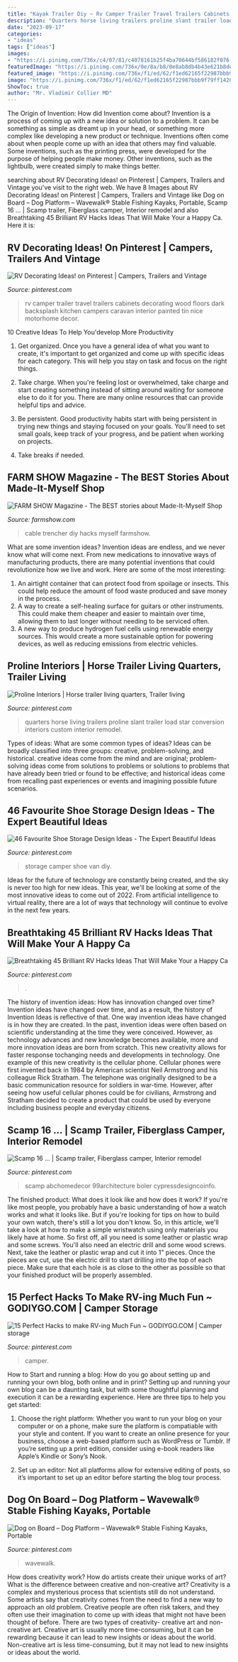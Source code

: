 ```yaml
---
title: "Kayak Trailer Diy ~ Rv Camper Trailer Travel Trailers Cabinets Decorating Wood Floors Dark Backsplash Kitchen Campers Caravan Interior Painted Tin Nice Motorhome Decor"
description: "Quarters horse living trailers proline slant trailer load star conversion interiors custom interior remodel"
date: "2023-09-17"
categories:
- "ideas"
tags: ["ideas"]
images:
- "https://i.pinimg.com/736x/c4/07/81/c4078161b25f4ba70644bf586182f076--proline-home-ideas.jpg"
featuredImage: "https://i.pinimg.com/736x/0e/8a/b8/0e8ab8db4b43e621b8de8a31c5bd0c87.jpg"
featured_image: "https://i.pinimg.com/736x/f1/ed/62/f1ed62165f22987bbb9f79ff1420b8f0.jpg"
image: "https://i.pinimg.com/736x/f1/ed/62/f1ed62165f22987bbb9f79ff1420b8f0.jpg"
ShowToc: true
author: "Mr. Vladimir Collier MD"
---
```



The Origin of Invention: How did Invention come about?
Invention is a process of coming up with a new idea or solution to a problem. It can be something as simple as dreamt up in your head, or something more complex like developing a new product or technique. Inventions often come about when people come up with an idea that others may find valuable. Some inventions, such as the printing press, were developed for the purpose of helping people make money. Other inventions, such as the lightbulb, were created simply to make things better.

	

		
searching about RV Decorating Ideas! on Pinterest | Campers, Trailers and Vintage you've visit to the right web. We have 8 Images about RV Decorating Ideas! on Pinterest | Campers, Trailers and Vintage like Dog on Board – Dog Platform – Wavewalk® Stable Fishing Kayaks, Portable, Scamp 16 … | Scamp trailer, Fiberglass camper, Interior remodel and also Breathtaking 45 Brilliant RV Hacks Ideas That Will Make Your a Happy Ca. Here it is:
		
    
## RV Decorating Ideas! On Pinterest | Campers, Trailers And Vintage

<img loading=lazy src="https://s-media-cache-ak0.pinimg.com/originals/3b/c2/78/3bc2789b5c51b69580491451f6de7b9c.jpg" onerror="this.onerror=null;this.src='https://tse2.mm.bing.net/th?id=OIP.hKsln4ehmajX_S3asynzoAHaLH&amp;pid=15.1';" alt="RV Decorating Ideas! on Pinterest | Campers, Trailers and Vintage">

_Source: pinterest.com_

>rv camper trailer travel trailers cabinets decorating wood floors dark backsplash kitchen campers caravan interior painted tin nice motorhome decor. 

	

10 Creative Ideas To Help You'develop More Productivity
1. Get organized. Once you have a general idea of what you want to create, it's important to get organized and come up with specific ideas for each category. This will help you stay on task and focus on the right things.
2. Take charge. When you're feeling lost or overwhelmed, take charge and start creating something instead of sitting around waiting for someone else to do it for you. There are many online resources that can provide helpful tips and advice.

3. Be persistent. Good productivity habits start with being persistent in trying new things and staying focused on your goals. You'll need to set small goals, keep track of your progress, and be patient when working on projects.

4. Take breaks if needed.

    
## FARM SHOW Magazine - The BEST Stories About Made-It-Myself Shop

<img loading=lazy src="https://www.farmshow.com/images/articles/38/5/31875_l.jpg" onerror="this.onerror=null;this.src='https://tse2.mm.bing.net/th?id=OIP.yXn75dmkPDDyXZkG-oHDrwHaJ4&amp;pid=15.1';" alt="FARM SHOW Magazine - The BEST stories about Made-It-Myself Shop">

_Source: farmshow.com_

>cable trencher diy hacks myself farmshow. 

	

What are some invention ideas?
Invention ideas are endless, and we never know what will come next. From new medications to innovative ways of manufacturing products, there are many potential inventions that could revolutionize how we live and work. Here are some of the most interesting: 
1. An airtight container that can protect food from spoilage or insects. This could help reduce the amount of food waste produced and save money in the process. 
2. A way to create a self-healing surface for guitars or other instruments. This could make them cheaper and easier to maintain over time, allowing them to last longer without needing to be serviced often. 
3. A new way to produce hydrogen fuel cells using renewable energy sources. This would create a more sustainable option for powering devices, as well as reducing emissions from electric vehicles. 

    
## Proline Interiors | Horse Trailer Living Quarters, Trailer Living

<img loading=lazy src="https://i.pinimg.com/736x/c4/07/81/c4078161b25f4ba70644bf586182f076--proline-home-ideas.jpg" onerror="this.onerror=null;this.src='https://tse4.mm.bing.net/th?id=OIP.n72GiEtzJxmynJzDE58mFAHaE5&amp;pid=15.1';" alt="Proline Interiors | Horse trailer living quarters, Trailer living">

_Source: pinterest.com_

>quarters horse living trailers proline slant trailer load star conversion interiors custom interior remodel. 

	

Types of ideas: What are some common types of ideas?
Ideas can be broadly classified into three groups: creative, problem-solving, and historical. creative ideas come from the mind and are original; problem-solving ideas come from solutions to problems or solutions to problems that have already been tried or found to be effective; and historical ideas come from recalling past experiences or events and imagining possible future scenarios.

    
## 46 Favourite Shoe Storage Design Ideas - The Expert Beautiful Ideas

<img loading=lazy src="https://i.pinimg.com/736x/a4/0a/35/a40a35e52b8d1a2a5389bfdb48c9436d.jpg" onerror="this.onerror=null;this.src='https://tse1.mm.bing.net/th?id=OIP.MFAL5OFnJPnraMRfJRLvdQHaLF&amp;pid=15.1';" alt="46 Favourite Shoe Storage Design Ideas - The Expert Beautiful Ideas">

_Source: pinterest.com_

>storage camper shoe van diy. 

	

Ideas for the future of technology are constantly being created, and the sky is never too high for new ideas. This year, we'll be looking at some of the most innovative ideas to come out of 2022. From artificial intelligence to virtual reality, there are a lot of ways that technology will continue to evolve in the next few years.

    
## Breathtaking 45 Brilliant RV Hacks Ideas That Will Make Your A Happy Ca

<img loading=lazy src="https://i.pinimg.com/736x/ca/63/95/ca6395a862f39226101b800275a27b12.jpg" onerror="this.onerror=null;this.src='https://tse2.mm.bing.net/th?id=OIP.TOBpya9dg5SUcXG5EFQBpgHaNJ&amp;pid=15.1';" alt="Breathtaking 45 Brilliant RV Hacks Ideas That Will Make Your a Happy Ca">

_Source: pinterest.com_

>. 

	

The history of invention ideas: How has innovation changed over time?
Invention ideas have changed over time, and as a result, the history of Invention Ideas is reflective of that. One way invention ideas have changed is in how they are created.  In the past, invention ideas were often based on scientific understanding at the time they were conceived. However, as technology advances and new knowledge becomes available, more and more innovation ideas are born from scratch. This new creativity allows for faster response tochanging needs and developments in technology.
One example of this new creativity is the cellular phone. Cellular phones were first invented back in 1984 by American scientist Neil Armstrong and his colleague Rick Stratham. The telephone was originally designed to be a basic communication resource for soldiers in war-time. However, after seeing how useful cellular phones could be for civilians, Armstrong and Stratham decided to create a product that could be used by everyone including business people and everyday citizens.

    
## Scamp 16 … | Scamp Trailer, Fiberglass Camper, Interior Remodel

<img loading=lazy src="https://i.pinimg.com/736x/46/f8/53/46f85332d2edd991f4c10591c61f836f.jpg" onerror="this.onerror=null;this.src='https://tse1.mm.bing.net/th?id=OIP.brgAaA0NxcRBKDg6vmA0fAHaLH&amp;pid=15.1';" alt="Scamp 16 … | Scamp trailer, Fiberglass camper, Interior remodel">

_Source: pinterest.com_

>scamp abchomedecor 99architecture boler cypressdesigncoinfo. 

	

The finished product: What does it look like and how does it work?
If you're like most people, you probably have a basic understanding of how a watch works and what it looks like. But if you're looking for tips on how to build your own watch, there's still a lot you don't know.  So, in this article, we'll take a look at how to make a simple wristwatch using only materials you likely have at home. 
So first off, all you need is some leather or plastic wrap and some screws. You'll also need an electric drill and some wood screws. Next, take the leather or plastic wrap and cut it into 1" pieces. Once the pieces are cut, use the electric drill to start drilling into the top of each piece. Make sure that each hole is as close to the other as possible so that your finished product will be properly assembled.

    
## 15 Perfect Hacks To Make RV-ing Much Fun ~ GODIYGO.COM | Camper Storage

<img loading=lazy src="https://i.pinimg.com/736x/f1/ed/62/f1ed62165f22987bbb9f79ff1420b8f0.jpg" onerror="this.onerror=null;this.src='https://tse2.mm.bing.net/th?id=OIP.peNT-eN89e7J6JTj_pgFxQHaJ3&amp;pid=15.1';" alt="15 Perfect Hacks to make RV-ing Much Fun ~ GODIYGO.COM | Camper storage">

_Source: pinterest.com_

>camper. 

	

How to Start and running a blog: How do you go about setting up and running your own blog, both online and in print?
Setting up and running your own blog can be a daunting task, but with some thoughtful planning and execution it can be a rewarding experience. Here are three tips to help you get started:
1. Choose the right platform: Whether you want to run your blog on your computer or on a phone, make sure the platform is compatiable with your style and content. If you want to create an online presence for your business, choose a web-based platform such as WordPress or Tumblr. If you’re setting up a print edition, consider using e-book readers like Apple’s Kindle or Sony’s Nook.

2. Set up an editor: Not all platforms allow for extensive editing of posts, so it’s important to set up an editor before starting the blog tour process.

    
## Dog On Board – Dog Platform – Wavewalk® Stable Fishing Kayaks, Portable

<img loading=lazy src="https://i.pinimg.com/736x/0e/8a/b8/0e8ab8db4b43e621b8de8a31c5bd0c87.jpg" onerror="this.onerror=null;this.src='https://tse2.mm.bing.net/th?id=OIP.tqTAst3Y7ZoOAj8QtzYJagHaJ4&amp;pid=15.1';" alt="Dog on Board – Dog Platform – Wavewalk® Stable Fishing Kayaks, Portable">

_Source: pinterest.com_

>wavewalk. 

	

How does creativity work? How do artists create their unique works of art? What is the difference between creative and non-creative art?
Creativity is a complex and mysterious process that scientists still do not understand. Some artists say that creativity comes from the need to find a new way to approach an old problem. Creative people are often risk takers, and they often use their imagination to come up with ideas that might not have been thought of before. There are two types of creativity- creative art and non-creative art. Creative art is usually more time-consuming, but it can be rewarding because it can lead to new insights or ideas about the world. Non-creative art is less time-consuming, but it may not lead to new insights or ideas about the world.

